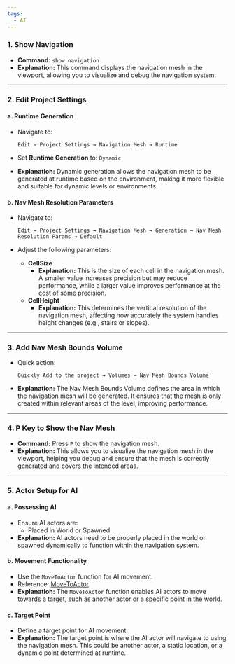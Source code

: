 ```yaml
---
tags:
  - AI
---
```

### 1. Show Navigation

- **Command:** `show navigation`
- **Explanation:** This command displays the navigation mesh in the viewport, allowing you to visualize and debug the navigation system.

---

### 2. Edit Project Settings

#### a. Runtime Generation

- Navigate to:
    
    ```
    Edit → Project Settings → Navigation Mesh → Runtime
    ```
    
- Set **Runtime Generation** to: `Dynamic`
- **Explanation:** Dynamic generation allows the navigation mesh to be generated at runtime based on the environment, making it more flexible and suitable for dynamic levels or environments.

#### b. Nav Mesh Resolution Parameters

- Navigate to:
    
    ```
    Edit → Project Settings → Navigation Mesh → Generation → Nav Mesh Resolution Params → Default
    ```
    
- Adjust the following parameters:
    - **CellSize**
        - **Explanation:** This is the size of each cell in the navigation mesh. A smaller value increases precision but may reduce performance, while a larger value improves performance at the cost of some precision.
    - **CellHeight**
        - **Explanation:** This determines the vertical resolution of the navigation mesh, affecting how accurately the system handles height changes (e.g., stairs or slopes).

---

### 3. Add Nav Mesh Bounds Volume

- Quick action:
    
    ```
    Quickly Add to the project → Volumes → Nav Mesh Bounds Volume
    ```
    
- **Explanation:** The Nav Mesh Bounds Volume defines the area in which the navigation mesh will be generated. It ensures that the mesh is only created within relevant areas of the level, improving performance.

---

### 4. P Key to Show the Nav Mesh

- **Command:** Press `P` to show the navigation mesh.
- **Explanation:** This allows you to visualize the navigation mesh in the viewport, helping you debug and ensure that the mesh is correctly generated and covers the intended areas.

---

### 5. Actor Setup for AI

#### a. Possessing AI

- Ensure AI actors are:
    - Placed in World or Spawned
- **Explanation:** AI actors need to be properly placed in the world or spawned dynamically to function within the navigation system.

#### b. Movement Functionality

- Use the `MoveToActor` function for AI movement.
- Reference: [MoveToActor](https://www.notion.so/MoveToActor-1dc8d590ff3880798bacc4b00cb1468f?pvs=21)
- **Explanation:** The `MoveToActor` function enables AI actors to move towards a target, such as another actor or a specific point in the world.

#### c. Target Point

- Define a target point for AI movement.
- **Explanation:** The target point is where the AI actor will navigate to using the navigation mesh. This could be another actor, a static location, or a dynamic point determined at runtime.

